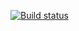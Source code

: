[![Build status](https://ci.appveyor.com/api/projects/status/ka5hkk18xwt1dwqv?svg=true)](https://ci.appveyor.com/project/Stanislav-Litvinov/aqa-1-2-2-api-ci)
